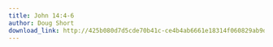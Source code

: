 ```yaml
---
title: John 14:4-6
author: Doug Short
download_link: http://425b080d7d5cde70b41c-ce4b4ab6661e18314f060829ab9d3455.r81.cf2.rackcdn.com/2013-03-31-john_14_4_6.mp3
---
```

